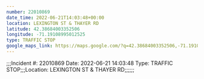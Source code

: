 ```yaml
---
number: 22010869
date_time: 2022-06-21T14:03:48+00:00
location: LEXINGTON ST & THAYER RD
latitude: 42.38684003352506
longitude: -71.19108995012525
type: TRAFFIC STOP
google_maps_link: https://maps.google.com/?q=42.38684003352506,-71.19108995012525
---
```


;;;Incident #: 22010869  Date: 2022-06-21 14:03:48   Type: TRAFFIC STOP;;;Location: LEXINGTON ST & THAYER RD;;;;;;
